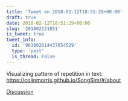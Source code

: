 ```yaml
---
title: 'Tweet on 2018-02-12T18:51:29+00:00'
draft: true
date: 2018-02-12T18:51:29+00:00
slug: '201802121851'
is_tweet: true
tweet_info:
  id: '963002614437654529'
  type: 'post'
  is_thread: False
---
```




Visualizing pattern of repetition in text: <https://colinmorris.github.io/SongSim/#/about>

[Discussion](https://x.com/sytelus/status/963002614437654529)
